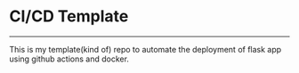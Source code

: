 # CI/CD Template

---

This is my template(kind of) repo to automate the deployment of flask app using github actions and docker.
